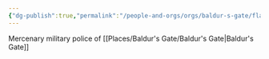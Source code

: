 ```yaml
---
{"dg-publish":true,"permalink":"/people-and-orgs/orgs/baldur-s-gate/flaming-fist/"}
---
```



Mercenary military police of [[Places/Baldur's Gate/Baldur's Gate\|Baldur's Gate]]
